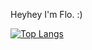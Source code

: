 <!-- [![Florian's GitHub stats](https://github-readme-stats-fgolemo.vercel.app/api?username=fgolemo&theme=synthwave)](https://github.com/fgolemo/github-readme-stats) -->

Heyhey I'm Flo. :)

[![Top Langs](https://github-readme-stats-fgolemo.vercel.app/api/top-langs/?username=fgolemo&theme=synthwave&hide=jupyter)](https://github.com/anuraghazra/github-readme-stats)

<!--
**fgolemo/fgolemo** is a ✨ _special_ ✨ repository because its `README.md` (this file) appears on your GitHub profile.

Here are some ideas to get you started:

- 🔭 I’m currently working on ...
- 🌱 I’m currently learning ...
- 👯 I’m looking to collaborate on ...
- 🤔 I’m looking for help with ...
- 💬 Ask me about ...
- 📫 How to reach me: ...
- 😄 Pronouns: ...
- ⚡ Fun fact: ...
-->
